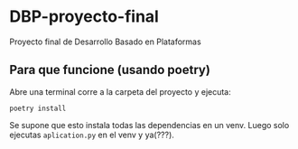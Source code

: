 # DBP-proyecto-final
Proyecto final de Desarrollo Basado en Plataformas

## Para que funcione (usando poetry)
Abre una terminal corre a la carpeta del proyecto y ejecuta:
```
poetry install
```
Se supone que esto instala todas las dependencias en un venv. Luego solo ejecutas `aplication.py` en el venv y ya(???).